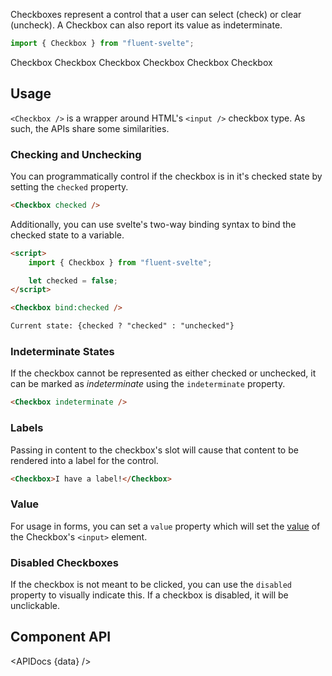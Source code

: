 <script lang="ts">
    import { Checkbox, Button, InfoBar } from "$lib";
    import { Showcase, APIDocs } from "$site/lib";

    import data from "$lib/Checkbox/Checkbox.svelte?sveld&raw";
</script>

Checkboxes represent a control that a user can select (check) or clear (uncheck). A Checkbox can also report its value as indeterminate.

```ts
import { Checkbox } from "fluent-svelte";
```

<Showcase columns={3} repl="f749a248f8924ea3a90db238cc2c2415">
    <Checkbox>Checkbox</Checkbox>
    <Checkbox checked>Checkbox</Checkbox>
    <Checkbox checked indeterminate>Checkbox</Checkbox>
    <Checkbox disabled>Checkbox</Checkbox>
    <Checkbox checked disabled>Checkbox</Checkbox>
    <Checkbox checked disabled indeterminate>Checkbox</Checkbox>
</Showcase>

## Usage

`<Checkbox />` is a wrapper around HTML's `<input />` checkbox type. As such, the APIs share some similarities.

### Checking and Unchecking

You can programmatically control if the checkbox is in it's checked state by setting the `checked` property.

```html
<Checkbox checked />
```

Additionally, you can use svelte's two-way binding syntax to bind the checked state to a variable.

```html
<script>
	import { Checkbox } from "fluent-svelte";

	let checked = false;
</script>

<Checkbox bind:checked />

Current state: {checked ? "checked" : "unchecked"}
```

### Indeterminate States

If the checkbox cannot be represented as either checked or unchecked, it can be marked as _indeterminate_ using the `indeterminate` property.

```html
<Checkbox indeterminate />
```

### Labels

Passing in content to the checkbox's slot will cause that content to be rendered into a label for the control.

```html
<Checkbox>I have a label!</Checkbox>
```

### Value

For usage in forms, you can set a `value` property which will set the [value](https://developer.mozilla.org/en-US/docs/Web/HTML/Element/input/checkbox#value) of the Checkbox's `<input>` element.

### Disabled Checkboxes

If the checkbox is not meant to be clicked, you can use the `disabled` property to visually indicate this. If a checkbox is disabled, it will be unclickable.

## Component API

<APIDocs {data} />
